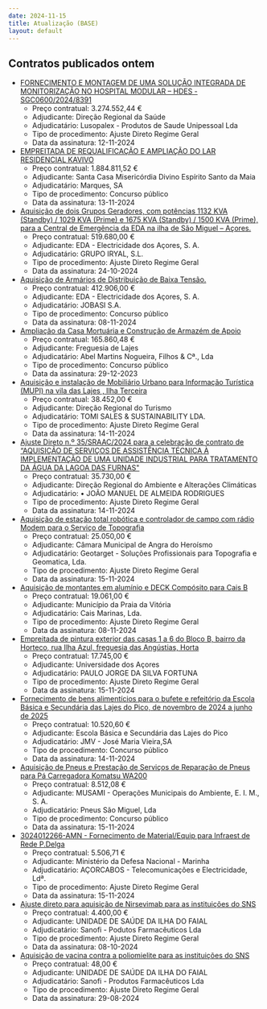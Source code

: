 ```yaml
---
date: 2024-11-15
title: Atualização (BASE)
layout: default
---
```

## Contratos publicados ontem

* [FORNECIMENTO E MONTAGEM DE UMA SOLUÇÃO INTEGRADA DE MONITORIZAÇÃO NO HOSPITAL MODULAR – HDES - SGC0600/2024/8391](https://www.base.gov.pt/Base4/pt/detalhe/?type=contratos&id=11028460)
  * Preço contratual: 3.274.552,44 €
  * Adjudicante: Direção Regional da Saúde
  * Adjudicatário: Lusopalex - Produtos de Saude Unipessoal Lda
  * Tipo de procedimento: Ajuste Direto Regime Geral
  * Data da assinatura: 12-11-2024
* [EMPREITADA DE REQUALIFICAÇÃO E AMPLIAÇÃO DO LAR RESIDENCIAL KAVIVO](https://www.base.gov.pt/Base4/pt/detalhe/?type=contratos&id=11028649)
  * Preço contratual: 1.884.811,52 €
  * Adjudicante: Santa Casa Misericórdia  Divino Espírito Santo da Maia
  * Adjudicatário: Marques, SA
  * Tipo de procedimento: Concurso público
  * Data da assinatura: 13-11-2024
* [Aquisição de dois Grupos Geradores, com potências 1132 KVA (Standby) / 1029 KVA (Prime) e 1675 KVA (Standby) / 1500 KVA (Prime), para a Central de Emergência da EDA na ilha de São Miguel – Açores.](https://www.base.gov.pt/Base4/pt/detalhe/?type=contratos&id=11029346)
  * Preço contratual: 519.680,00 €
  * Adjudicante: EDA - Electricidade dos Açores, S. A.
  * Adjudicatário: GRUPO IRYAL, S.L.
  * Tipo de procedimento: Ajuste Direto Regime Geral
  * Data da assinatura: 24-10-2024
* [Aquisição de Armários de Distribuição de Baixa Tensão.](https://www.base.gov.pt/Base4/pt/detalhe/?type=contratos&id=11028965)
  * Preço contratual: 412.906,00 €
  * Adjudicante: EDA - Electricidade dos Açores, S. A.
  * Adjudicatário: JOBASI S.A.
  * Tipo de procedimento: Concurso público
  * Data da assinatura: 08-11-2024
* [Ampliação da Casa Mortuária e Construção de Armazém de Apoio](https://www.base.gov.pt/Base4/pt/detalhe/?type=contratos&id=11029166)
  * Preço contratual: 165.860,48 €
  * Adjudicante: Freguesia de Lajes
  * Adjudicatário: Abel Martins Nogueira, Filhos & Cª., Lda
  * Tipo de procedimento: Concurso público
  * Data da assinatura: 29-12-2023
* [Aquisição e instalação de  Mobiliário Urbano para Informação Turística  (MUPI)  na vila das Lajes , Ilha Terceira](https://www.base.gov.pt/Base4/pt/detalhe/?type=contratos&id=11026399)
  * Preço contratual: 38.452,00 €
  * Adjudicante: Direção Regional do Turismo
  * Adjudicatário: TOMI SALES & SUSTAINABILITY LDA.
  * Tipo de procedimento: Ajuste Direto Regime Geral
  * Data da assinatura: 14-11-2024
* [Ajuste Direto n.º 35/SRAAC/2024 para a celebração de contrato de “AQUISIÇÃO DE SERVIÇOS DE ASSISTÊNCIA TÉCNICA À IMPLEMENTAÇÃO DE UMA UNIDADE INDUSTRIAL PARA TRATAMENTO DA ÁGUA DA LAGOA DAS FURNAS"](https://www.base.gov.pt/Base4/pt/detalhe/?type=contratos&id=11028661)
  * Preço contratual: 35.730,00 €
  * Adjudicante: Direção Regional do Ambiente e Alterações Climáticas
  * Adjudicatário: • JOÃO MANUEL DE ALMEIDA RODRIGUES
  * Tipo de procedimento: Ajuste Direto Regime Geral
  * Data da assinatura: 14-11-2024
* [Aquisição de estação total robótica e controlador de campo com rádio Modem para o Serviço de Topografia](https://www.base.gov.pt/Base4/pt/detalhe/?type=contratos&id=11029175)
  * Preço contratual: 25.050,00 €
  * Adjudicante: Câmara Municipal de Angra do Heroísmo
  * Adjudicatário: Geotarget - Soluções Profissionais para Topografia e Geomatica, Lda.
  * Tipo de procedimento: Ajuste Direto Regime Geral
  * Data da assinatura: 15-11-2024
* [Aquisição de montantes em alumínio e DECK Compósito para Cais B](https://www.base.gov.pt/Base4/pt/detalhe/?type=contratos&id=11028714)
  * Preço contratual: 19.061,00 €
  * Adjudicante: Município da Praia da Vitória
  * Adjudicatário: Cais Marinas, Lda.
  * Tipo de procedimento: Ajuste Direto Regime Geral
  * Data da assinatura: 08-11-2024
* [Empreitada de pintura exterior das casas 1 a 6 do Bloco B, bairro da Horteco, rua Ilha Azul, freguesia das Angústias, Horta](https://www.base.gov.pt/Base4/pt/detalhe/?type=contratos&id=11028678)
  * Preço contratual: 17.745,00 €
  * Adjudicante: Universidade dos Açores
  * Adjudicatário: PAULO JORGE DA SILVA FORTUNA
  * Tipo de procedimento: Ajuste Direto Regime Geral
  * Data da assinatura: 15-11-2024
* [Fornecimento de bens alimentícios para o bufete e refeitório da Escola Básica e Secundária das Lajes do Pico, de novembro de 2024 a junho de 2025](https://www.base.gov.pt/Base4/pt/detalhe/?type=contratos&id=11028404)
  * Preço contratual: 10.520,60 €
  * Adjudicante: Escola Básica e Secundária das Lajes do Pico
  * Adjudicatário: JMV - José Maria Vieira,SA
  * Tipo de procedimento: Concurso público
  * Data da assinatura: 14-11-2024
* [Aquisição de Pneus e Prestação de Serviços de Reparação de Pneus para Pá Carregadora Komatsu WA200](https://www.base.gov.pt/Base4/pt/detalhe/?type=contratos&id=11029437)
  * Preço contratual: 8.512,08 €
  * Adjudicante: MUSAMI - Operações Municipais do Ambiente, E. I. M., S. A.
  * Adjudicatário: Pneus São Miguel, Lda
  * Tipo de procedimento: Concurso público
  * Data da assinatura: 15-11-2024
* [3024012266-AMN - Fornecimento de Material/Equip para Infraest de Rede P.Delga](https://www.base.gov.pt/Base4/pt/detalhe/?type=contratos&id=11027368)
  * Preço contratual: 5.506,71 €
  * Adjudicante: Ministério da Defesa Nacional - Marinha
  * Adjudicatário: AÇORCABOS - Telecomunicações e Electricidade, Ldª.
  * Tipo de procedimento: Ajuste Direto Regime Geral
  * Data da assinatura: 15-11-2024
* [Ajuste direto para aquisição de Nirsevimab para as instituições do SNS](https://www.base.gov.pt/Base4/pt/detalhe/?type=contratos&id=11029233)
  * Preço contratual: 4.400,00 €
  * Adjudicante: UNIDADE DE SAÚDE DA ILHA DO FAIAL
  * Adjudicatário: Sanofi - Podutos Farmacêuticos Lda
  * Tipo de procedimento: Ajuste Direto Regime Geral
  * Data da assinatura: 08-10-2024
* [Aquisição de vacina  contra a poliomielite para as instituições do SNS](https://www.base.gov.pt/Base4/pt/detalhe/?type=contratos&id=11029274)
  * Preço contratual: 48,00 €
  * Adjudicante: UNIDADE DE SAÚDE DA ILHA DO FAIAL
  * Adjudicatário: Sanofi - Produtos Farmacêuticos Lda
  * Tipo de procedimento: Ajuste Direto Regime Geral
  * Data da assinatura: 29-08-2024
